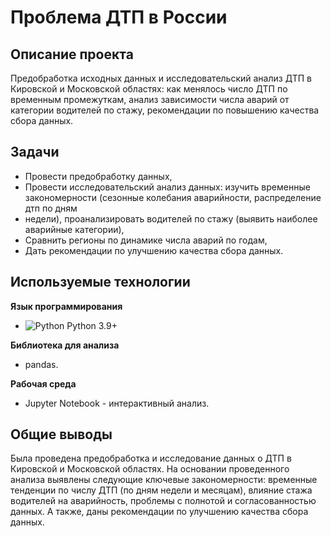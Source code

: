 
# Проблема ДТП в России

## Описание проекта
Предобработка исходных данных и исследовательский анализ ДТП в Кировской и Московской областях: как менялось число ДТП по временным промежуткам, 
анализ зависимости числа аварий от категории водителей по стажу, рекомендации по повышению качества сбора данных.

## Задачи
- Провести предобработку данных,
- Провести исследовательский анализ данных: изучить временные закономерности (сезонные колебания аварийности, распределение дтп по дням
- недели), проанализировать водителей по стажу (выявить наиболее аварийные категории),
- Сравнить регионы по динамике числа аварий по годам,
- Дать рекомендации по улучшению качества сбора данных.
  
## Используемые технологии
**Язык программирования**
- <img src="https://img.shields.io/badge/Python-3776AB?style=flat&logo=python&logoColor=white" alt="Python"> Python 3.9+
  
**Библиотека для анализа**
- pandas.
  
**Рабочая среда**
- Jupyter Notebook - интерактивный анализ.

## Общие выводы
Была проведена предобработка и исследование данных о ДТП в Кировской и Московской областях. На основании проведенного анализа выявлены
следующие ключевые закономерности: временные тенденции по числу ДТП (по дням недели и месяцам), влияние стажа водителей на аварийность, 
проблемы с полнотой и согласованностью данных. А также, даны рекомендации по улучшению качества сбора данных.

